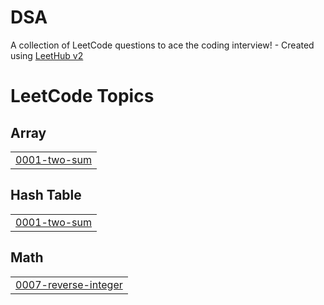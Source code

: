 # DSA
A collection of LeetCode questions to ace the coding interview! - Created using [LeetHub v2](https://github.com/arunbhardwaj/LeetHub-2.0)

<!---LeetCode Topics Start-->
# LeetCode Topics
## Array
|  |
| ------- |
| [0001-two-sum](https://github.com/Vroy4298/DSA/tree/master/0001-two-sum) |
## Hash Table
|  |
| ------- |
| [0001-two-sum](https://github.com/Vroy4298/DSA/tree/master/0001-two-sum) |
## Math
|  |
| ------- |
| [0007-reverse-integer](https://github.com/Vroy4298/DSA/tree/master/0007-reverse-integer) |
<!---LeetCode Topics End-->